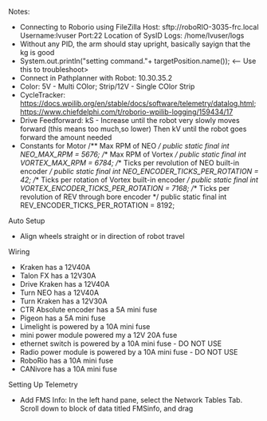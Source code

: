 Notes:
- Connecting to Roborio using FileZilla
   Host: sftp://roboRIO-3035-frc.local
   Username:lvuser
   Port:22
   Location of SysID Logs: /home/lvuser/logs 
- Without any PID, the arm should stay upright, basically sayign that the kg is good
- System.out.println("setting command."+ targetPosition.name()); <-- Use this to troubleshoot>
- Connect in Pathplanner with Robot: 10.30.35.2
- Color: 5V - Multi COlor; Strip/12V - Single COlor Strip
- CycleTracker: https://docs.wpilib.org/en/stable/docs/software/telemetry/datalog.html; https://www.chiefdelphi.com/t/roborio-wpilib-logging/159434/17
- Drive Feedforward: kS - Increase until the robot very slowly moves forward (this means too much,so lower) Then kV until the robot goes forward the amount needed
- Constants for Motor
   /** Max RPM of NEO */
   public static final int NEO_MAX_RPM = 5676;
   /** Max RPM of Vortex */
   public static final int VORTEX_MAX_RPM = 6784;
   /** Ticks per revolution of NEO built-in encoder */
   public static final int NEO_ENCODER_TICKS_PER_ROTATION = 42;
   /** Ticks per rotation of Vortex built-in encoder */
   public static final int VORTEX_ENCODER_TICKS_PER_ROTATION = 7168;
   /** Ticks per revolution of REV through bore encoder */
   public static final int REV_ENCODER_TICKS_PER_ROTATION = 8192;


Auto Setup
- Align wheels straight or in direction of robot travel



Wiring
- Kraken has a 12V40A
- Talon FX has a 12V30A
- Drive Kraken has a 12V40A
- Turn NEO has a 12V40A
- Turn Kraken has a 12V30A
- CTR Absolute encoder has a 5A mini fuse
- Pigeon has a 5A mini fuse
- Limelight is powered by a 10A mini fuse
- mini power module powered my a 12V 20A fuse
- ethernet switch is powered by a 10A mini fuse - DO NOT USE
- Radio power module is powered by a 10A mini fuse - DO NOT USE
- RoboRio has a 10A mini fuse
- CANivore has a 10A mini fuse

Setting Up Telemetry
- Add FMS Info: In the left hand pane, select the Network Tables Tab. Scroll down to block of data titled FMSinfo, and drag